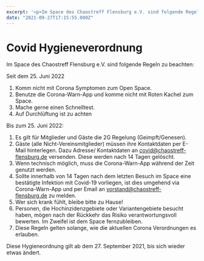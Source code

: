 ```yaml
---
excerpt: '<p>Im Space des Chaostreff Flensburg e.V. sind folgende Regeln zu beachten: Seit dem 25. Juni 2022 Komm nicht mit Corona Symptomen zum Open Space. Benutze die Corona-Warn-App und komme nicht <a href="https://chaostreff-flensburg.de/2021/covid-hygieneverordnung/" class="more-link">[&hellip;]</a></p>'
date: "2021-09-27T17:15:55.000Z"
---
```

# Covid Hygieneverordnung


<p>Im Space des Chaostreff Flensburg e.V. sind folgende Regeln zu beachten:</p>



<p>Seit dem 25. Juni 2022</p>



<ol><li>Komm nicht mit Corona Symptomen zum Open Space.</li><li>Benutze die Corona-Warn-App und komme nicht mit Roten Kachel zum Space.</li><li>Mache gerne einen Schnelltest.</li><li>Auf Durchlüftung ist zu achten</li></ol>



<p>Bis zum 25. Juni 2022:</p>



<ol><li>Es gilt für Mitglieder und Gäste die 2G Regelung (Geimpft/Genesen).</li><li>Gäste (alle Nicht-Vereinsmitglieder) müssen ihre Kontaktdaten per E-Mail hinterlegen. Dazu Adresse/ Kontaktdaten an&nbsp;<a rel="noreferrer noopener" href="mailto:covid@chaostreff-flensburg.de" target="_blank">covid@chaostreff-flensburg.de</a>&nbsp;versenden. Diese werden nach 14 Tagen gelöscht.</li><li>Wenn technisch möglich, muss die Corona-Warn-App während der Zeit genutzt werden.</li><li>Sollte innerhalb von 14 Tagen nach dem letzten Besuch im Space eine bestätigte Infektion mit Covid-19 vorliegen, ist dies umgehend via Corona-Warn-App und per Email an&nbsp;<a rel="noreferrer noopener" href="mailto:vorstand@chaostreff-flensburg.de" target="_blank">vorstand@chaostreff-flensburg.de</a>&nbsp;zu melden.</li><li>Wer sich krank fühlt, bleibe bitte zu Hause!</li><li>Personen, die Hochinzidenzgebiete oder Variantengebiete besucht haben, mögen nach der Rückkehr das Risiko verantwortungsvoll bewerten. Im Zweifel ist dem Space fernzubleiben.</li><li>Diese Regeln gelten solange, wie die aktuellen Corona Verordnungen es erlauben.</li></ol>



<p>Diese Hygieneordnung gilt ab dem 27. September 2021, bis sich wieder etwas ändert. </p>

